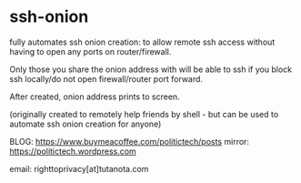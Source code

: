 # ssh-onion
fully automates ssh onion creation: to allow remote ssh access without having to open any ports on router/firewall.

Only those you share the onion address with will be able to ssh if you block ssh locally/do not open firewall/router port forward.

After created, onion address prints to screen.

(originally created to remotely help friends by shell - but can be used to automate ssh onion creation for anyone)


BLOG: https://www.buymeacoffee.com/politictech/posts
mirror: https://politictech.wordpress.com

email: righttoprivacy[at]tutanota.com
